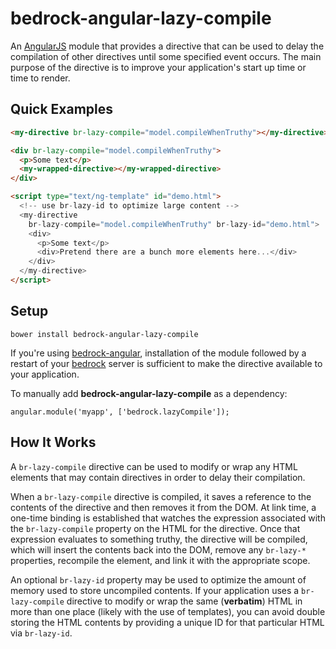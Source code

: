 # bedrock-angular-lazy-compile

An [AngularJS][] module that provides a directive that can be used to
delay the compilation of other directives until some specified event occurs.
The main purpose of the directive is to improve your application's start up
time or time to render.

## Quick Examples

```html
<my-directive br-lazy-compile="model.compileWhenTruthy"></my-directive>
```

```html
<div br-lazy-compile="model.compileWhenTruthy">
  <p>Some text</p>
  <my-wrapped-directive></my-wrapped-directive>
</div>
```

```html
<script type="text/ng-template" id="demo.html">
  <!-- use br-lazy-id to optimize large content -->
  <my-directive
    br-lazy-compile="model.compileWhenTruthy" br-lazy-id="demo.html">
    <div>
      <p>Some text</p>
      <div>Pretend there are a bunch more elements here...</div>
    </div>
  </my-directive>
</script>
```

## Setup

```
bower install bedrock-angular-lazy-compile
```

If you're using [bedrock-angular][], installation of the module followed by
a restart of your [bedrock][] server is sufficient to make the directive
available to your application.

To manually add **bedrock-angular-lazy-compile** as a dependency:

```
angular.module('myapp', ['bedrock.lazyCompile']);
```

## How It Works

A `br-lazy-compile` directive can be used to modify or wrap any HTML elements
that may contain directives in order to delay their compilation.

When a `br-lazy-compile` directive is compiled, it saves a reference to the
contents of the directive and then removes it from the DOM. At link time, a
one-time binding is established that watches the expression associated with the
`br-lazy-compile` property on the HTML for the directive. Once that expression
evaluates to something truthy, the directive will be compiled, which will
insert the contents back into the DOM, remove any `br-lazy-*` properties,
recompile the element, and link it with the appropriate scope.

An optional `br-lazy-id` property may be used to optimize the amount of memory
used to store uncompiled contents. If your application uses a
`br-lazy-compile` directive to modify or wrap the same (**verbatim**) HTML in
more than one place (likely with the use of templates), you can avoid double
storing the HTML contents by providing a unique ID for that particular HTML via
`br-lazy-id`.


[bedrock]: https://github.com/digitalbazaar/bedrock
[bedrock-angular]: https://github.com/digitalbazaar/bedrock-angular
[bower]: http://bower.io/
[AngularJS]: https://github.com/angular/angular.js
